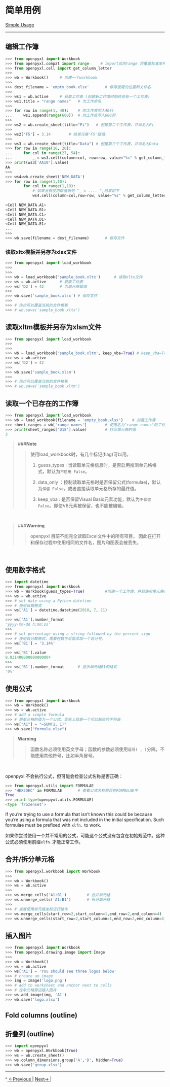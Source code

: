 # 简单用例 
[ Simple Usage ]( https://openpyxl.readthedocs.io/en/default/usage.html )

----

## 编辑工作簿

```python
>>> from openpyxl import Workbook
>>> from openpyxl.compat import range     # import后的range 将覆盖标准库中的range函数
>>> from openpyxl.cell import get_column_letter
>>>
>>> wb = Workbook()     # 创建一个workbook
>>>
>>> dest_filename = 'empty_book.xlsx'       # 保存使用的位置和文件名
>>>
>>> ws1 = wb.active     # 获取工作表 (创建新工作簿时始终会有一个工作表)
>>> ws1.title = "range names"   # 为工作命名
>>>
>>> for row in range(1, 40):    # 向工作表写入40行
...     ws1.append(range(600))  # 向工作表写入600列
>>>
>>> ws2 = wb.create_sheet(title="Pi")   # 创建第二个工作表，并命名为Pi
>>>
>>> ws2['F5'] = 3.14        # 给单元格'F5'赋值
>>>
>>> ws3 = wb.create_sheet(title="Data") # 创建第三个工作表，并命名为Data
>>> for row in range(10, 20):
...     for col in range(27, 54):
...         _ = ws3.cell(column=col, row=row, value="%s" % get_column_letter(col)) # 将单元格的列名作为单元格的值
>>> print(ws3['AA10'].value)
AA
>>>
>>> ws4=wb.create_sheet('NEW_DATA')
>>> for row in range(1,10):
        for col in range(1,10):
            # 如果没有使用赋值语句 "_ = .... ",结果如下
            ws4.cell(column=col,row=row, value="%s" % get_column_letter(col))
            
<Cell NEW_DATA.A1>
<Cell NEW_DATA.B1>
<Cell NEW_DATA.C1>
<Cell NEW_DATA.D1>
<Cell NEW_DATA.E1>
...
>>> 
>>> wb.save(filename = dest_filename)       # 保存文件
```


### 读取xltx模板并另存为xlsx文件

```python
>>> from openpyxl import load_workbook
>>>
>>>
>>> wb = load_workbook('sample_book.xltx')      # 读取xltx文件
>>> ws = wb.active      # 获取工作表
>>> ws['D2'] = 42       # 为单元格赋值
>>>
>>> wb.save('sample_book.xlsx') # 保存文件
>>>
>>> # 你也可以覆盖当前的文件模板
>>> # wb.save('sample_book.xltx')
```


## 读取xltm模板并另存为xlsm文件

```python
>>> from openpyxl import load_workbook
>>>
>>>
>>> wb = load_workbook('sample_book.xltm', keep_vba=True) # keep_vba=True 保留vba代码
>>> ws = wb.active 
>>> ws['D2'] = 42 
>>>
>>> wb.save('sample_book.xlsm') 
>>>
>>> # 你也可以覆盖当前的文件模板
>>> # wb.save('sample_book.xltm')
```

## 读取一个已存在的工作簿

```python
>>> from openpyxl import load_workbook
>>> wb = load_workbook(filename = 'empty_book.xlsx')    # 加载工作簿
>>> sheet_ranges = wb['range names']        # 使用名为"range names"的工作表
>>> print(sheet_ranges['D18'].value)        # 打印单元格的值
3
```


>###**Note**
>>
>> 使用load_workbook时，有几个标记(flag)可以用。
>>
>> 1. guess_types : 当读取单元格信息时，是否启用推测单元格格式，默认为`不启用 False`。
>>
>> 2. data_only ：控制读取单元格时是否保留公式(formulae)，默认为`保留 False`。或者直接读取单元格所存的最终值。
>>
>> 3. keep_vba : 是否保留Visual Basic元素功能，默认为`不保留 False`。即使VB元素被保留，也不能被编辑。

<br>

>###**Warning**
>>
>> openpyxl 目前不能完全读取Excel文件中的所有项目， 因此在打开和保存过程中使用相同的文件名，图片和图表会被丢失。
>> 


<br>


## 使用数字格式

```python
>>> import datetime
>>> from openpyxl import Workbook
>>> wb = Workbook(guess_types=True)         #创建一个工作簿，并且使用单元格格式
>>> ws = wb.active
>>> # set date using a Python datetime
>>> # 使用日期格式
>>> ws['A1'] = datetime.datetime(2010, 7, 21)
>>>
>>> ws['A1'].number_format
'yyyy-mm-dd h:mm:ss'
>>>
>>> # set percentage using a string followed by the percent sign
>>> # 使用百分数格式，需要在数字后面添加一个百分号。
>>> ws['B1'] = '3.14%'
>>>
>>> ws['B1'].value
0.031400000000000004
>>>
>>> ws['B1'].number_format      # 显示单元格B1的格式
'0%'
```

## 使用公式

```python
>>> from openpyxl import Workbook
>>> wb = Workbook()
>>> ws = wb.active
>>> # add a simple formula
>>> # 是单元格的值为一个公式。实际上就是一个可以解析的字符串
>>> ws["A1"] = "=SUM(1, 1)"
>>> wb.save("formula.xlsx")
```

>**Warning**
>>
>> 函数名称必须使用英文字母；函数的参数必须使用`逗号( , )`分隔，不能使用其他符号，比如半角冒号。

<br>

openpyxl 不会执行公式，但可能会检查公式名称是否正确：

```python
>>> from openpyxl.utils import FORMULAE
>>> "HEX2DEC" in FORMULAE       # 查看公式名称是否在FORMULAE中
True
>>> print type(openpyxl.utils.FORMULAE)
<type 'frozenset'>
```

If you’re trying to use a formula that isn’t known this could be because you’re using a formula that was not included in the initial specification. Such formulae must be prefixed with `xlfn.` to work.

如果你尝试使用一个并不常用的公式，可能这个公式没有包含在初始规范中。这种公式必须使用前缀`xlfn.`才能正常工作。


## 合并/拆分单元格

```python
>>> from openpyxl.workbook import Workbook
>>>
>>> wb = Workbook()
>>> ws = wb.active
>>>
>>> ws.merge_cells('A1:B1')         # 合并单元格
>>> ws.unmerge_cells('A1:B1')       # 拆分单元格
>>>
>>> # 或者使用单元格坐标进行操作
>>> ws.merge_cells(start_row=2,start_column=1,end_row=2,end_column=4)
>>> ws.unmerge_cells(start_row=2,start_column=1,end_row=2,end_column=4)
```


## 插入图片

```python
>>> from openpyxl import Workbook
>>> from openpyxl.drawing.image import Image
>>>
>>> wb = Workbook()
>>> ws = wb.active
>>> ws['A1'] = 'You should see three logos below'
>>> # create an image
>>> img = Image('logo.png')
>>> # add to worksheet and anchor next to cells
>>> # 在单元格旁边插入图片
>>> ws.add_image(img, 'A1')
>>> wb.save('logo.xlsx')
```


## Fold columns (outline)
## 折叠列 (outline)

```python
>>> import openpyxl
>>> wb = openpyxl.Workbook(True)
>>> ws = wb.create_sheet()
>>> ws.column_dimensions.group('A','D', hidden=True)
>>> wb.save('group.xlsx')
```

----

^[ <-Previous ]( tutorial.md )  |  [ Next-> ]( ./charts/introduction.md )|